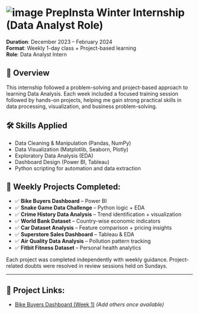 # ![image](https://github.com/SwathyKrishna02/PrepInsta-Winter-Internship/assets/85447723/3b3943a6-c009-48a4-9c66-bd6bc82d47b7) PrepInsta Winter Internship (Data Analyst Role)

**Duration**: December 2023 – February 2024  
**Format**: Weekly 1-day class + Project-based learning  
**Role**: Data Analyst Intern

## 🌟 Overview
This internship followed a problem-solving and project-based approach to learning Data Analysis. Each week included a focused training session followed by hands-on projects, helping me gain strong practical skills in data processing, visualization, and business problem-solving.

## 🛠️ Skills Applied
- Data Cleaning & Manipulation (Pandas, NumPy)
- Data Visualization (Matplotlib, Seaborn, Plotly)
- Exploratory Data Analysis (EDA)
- Dashboard Design (Power BI, Tableau)
- Python scripting for automation and data extraction

## 📁 Weekly Projects Completed:
- ✅ **Bike Buyers Dashboard** – Power BI  
- ✅ **Snake Game Data Challenge** – Python logic + EDA  
- ✅ **Crime History Data Analysis** – Trend identification + visualization  
- ✅ **World Bank Dataset** – Country-wise economic indicators  
- ✅ **Car Dataset Analysis** – Feature comparison + pricing insights  
- ✅ **Superstore Sales Dashboard** – Tableau & EDA  
- ✅ **Air Quality Data Analysis** – Pollution pattern tracking  
- ✅ **Fitbit Fitness Dataset** – Personal health analytics

Each project was completed independently with weekly guidance. Project-related doubts were resolved in review sessions held on Sundays.

---

## 🔗 Project Links:
- [Bike Buyers Dashboard (Week 1)](https://github.com/SwathyKrishna02/Bike_Buyers)
*(Add others once available)*
